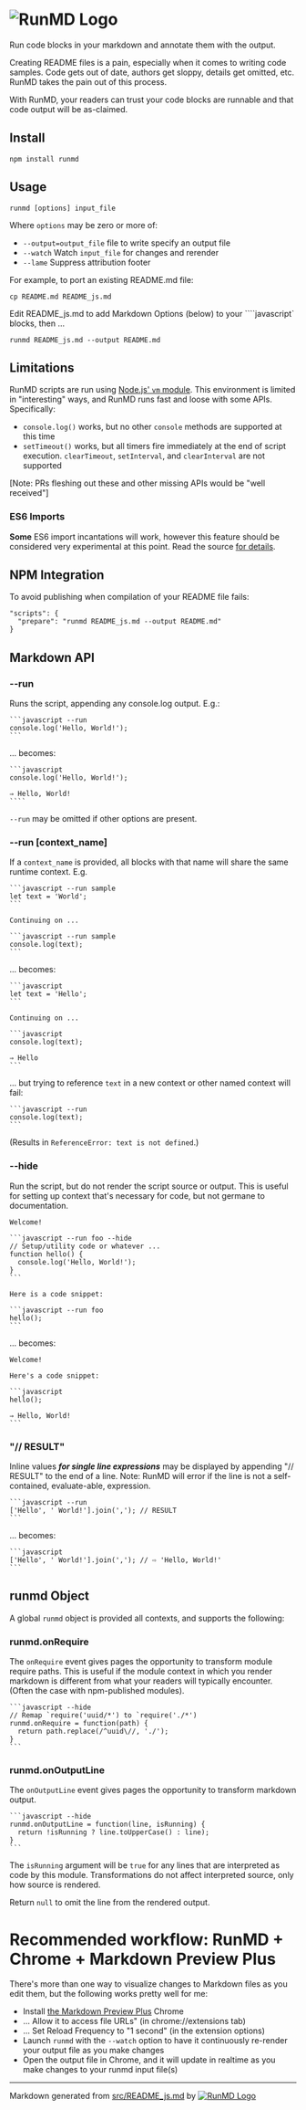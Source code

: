 <!--
  -- This file is auto-generated from src/README_js.md. Changes should be made there.
  -->
# ![RunMD Logo](http://i.imgur.com/cJKo6bU.png)

Run code blocks in your markdown and annotate them with the output.

Creating README files is a pain, especially when it comes to writing code
samples.  Code gets out of date, authors get sloppy, details get omitted, etc.
RunMD takes the pain out of this process.

With RunMD, your readers can trust your code blocks are runnable and that code
output will be as-claimed.

## Install

```shell
npm install runmd
```

## Usage

`runmd [options] input_file`

Where `options` may be zero or more of:
  * `--output=output_file` file to write specify an output file
  * `--watch` Watch `input_file` for changes and rerender
  * `--lame` Suppress attribution footer

For example, to port an existing README.md file:

    cp README.md README_js.md

Edit README_js.md to add Markdown Options (below) to your ````javascript`
blocks, then ...

    runmd README_js.md --output README.md

## Limitations

RunMD scripts are run using [Node.js' `vm` module](https://nodejs.org/api/vm.html).
This environment is limited in "interesting" ways, and RunMD runs fast and loose with some APIs.  Specifically:

  * `console.log()` works, but no other `console` methods are supported at this
  time
  * `setTimeout()` works, but all timers fire immediately at the end of script
  execution. `clearTimeout`, `setInterval`, and `clearInterval` are not
  supported

[Note: PRs fleshing out these and other missing APIs would be "well received"]

### ES6 Imports

**Some** ES6 import incantations will work, however this feature should be
considered very experimental at this point.  Read the source [for
details](https://github.com/broofa/runmd/blob/master/index.js#L229-L246).

## NPM Integration

To avoid publishing when compilation of your README file fails:

    "scripts": {
      "prepare": "runmd README_js.md --output README.md"
    }

## Markdown API

### --run

Runs the script, appending any console.log output.  E.g.:

    ```javascript --run
    console.log('Hello, World!');
    ```

... becomes:

    ```javascript
    console.log('Hello, World!');

    ⇒ Hello, World!
    ````

`--run` may be omitted if other options are present.

### --run [context_name]

If a `context_name` is provided, all blocks with that name will share the same
runtime context. E.g.

    ```javascript --run sample
    let text = 'World';
    ```

    Continuing on ...

    ```javascript --run sample
    console.log(text);
    ```

... becomes:

    ```javascript
    let text = 'Hello';
    ```

    Continuing on ...

    ```javascript
    console.log(text);

    ⇒ Hello
    ```

... but trying to reference `text` in a new context or other named context will
fail:

    ```javascript --run
    console.log(text);
    ```

(Results in `ReferenceError: text is not defined`.)

### --hide

Run the script, but do not render the script source or output.  This is useful
for setting up context that's necessary for code, but not germane to
documentation.

    Welcome!

    ```javascript --run foo --hide
    // Setup/utility code or whatever ...
    function hello() {
      console.log('Hello, World!');
    }
    ```

    Here is a code snippet:

    ```javascript --run foo
    hello();
    ```

... becomes:

    Welcome!

    Here's a code snippet:

    ```javascript
    hello();

    ⇒ Hello, World!
    ```

### "// RESULT"

Inline values ***for single line expressions*** may be displayed by appending
"// RESULT" to the end of a line.  Note: RunMD will error if the line is not a
self-contained, evaluate-able, expression.

    ```javascript --run
    ['Hello', ' World!'].join(','); // RESULT
    ```

... becomes:

    ```javascript
    ['Hello', ' World!'].join(','); // ⇨ 'Hello, World!'
    ```

## runmd Object

A global `runmd` object is provided all contexts, and supports the following:

### runmd.onRequire

The `onRequire` event gives pages the opportunity to transform module require
paths.  This is useful if the module context in which you render markdown is
different from what your readers will typically encounter.  (Often the case with
npm-published modules).

    ```javascript --hide
    // Remap `require('uuid/*') to `require('./*')
    runmd.onRequire = function(path) {
      return path.replace(/^uuid\//, './');
    }
    ```

### runmd.onOutputLine

The `onOutputLine` event gives pages the opportunity to transform markdown output.

    ```javascript --hide
    runmd.onOutputLine = function(line, isRunning) {
      return !isRunning ? line.toUpperCase() : line);
    }
    ```

The `isRunning` argument will be `true` for any lines that are interpreted as
code by this module.  Transformations do not affect interpreted source, only how
source is rendered.

Return `null` to omit the line from the rendered output.

# Recommended workflow: RunMD + Chrome + Markdown Preview Plus

There's more than one way to visualize changes to Markdown files as you edit
them, but the following works pretty well for me:

  * Install [the Markdown Preview Plus](https://goo.gl/iDhAL) Chrome
  * ... Allow it to access file URLs" (in chrome://extensions tab)
  * ... Set Reload Frequency to "1 second" (in the extension options)
  * Launch `runmd` with the `--watch` option to have it continuously re-render your output file as you make changes
  * Open the output file in Chrome, and it will update in realtime as you make changes to your runmd input file(s)

----
Markdown generated from [src/README_js.md](src/README_js.md) by [![RunMD Logo](https://i.imgur.com/h0FVyzU.png)](https://github.com/broofa/runmd)